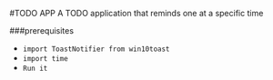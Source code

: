 #TODO APP
A TODO application that reminds one at a specific time


###prerequisites
* `import ToastNotifier from win10toast `
*  `import time`
* `Run it`